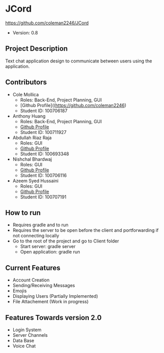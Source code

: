 # JCord
https://github.com/coleman2246/JCord
 * Version: 0.8
## Project Description
Text chat application design to communicate between users using the application.
## Contributors
* Cole Mollica
     * Roles: Back-End, Project Planning, GUI
     * [Github Profile]((https://github.com/coleman2246)
     * Student ID: 100706187
* Anthony Huang
     * Roles: Back-End, Project Planning, GUI
     * [Github Profile](https://github.com/Nycarus)
     * Student ID: 100711927
* Abdullah Riaz Raja
     * Roles: GUI
     * [Github Profile](https://github.com/abdullah-riaz-raja)
     * Student ID: 100693348
* Nishchal Bhardwaj
     * Roles: GUI
     * [Github Profile](https://github.com/Nishchal2309)
     * Student ID: 100706116
* Azeem Syed Hussaini
     * Roles: GUI     
     * [Github Profile](https://github.com/Azeem-Hussaini)
     * Student ID: 100707191
## How to run
* Requires gradle and to run
* Requires the server to be open before the client and portforwarding if not connecting locally
* Go to the root of the project and go to Client folder
     * Start server: gradle server
     * Open application: gradle run
## Current Features
* Account Creation 
* Sending/Receiving Messages
* Emojis
* Displaying Users (Partially Implemented)
* File Attachement (Work in progress)
## Features Towards version 2.0
* Login System
* Server Channels
* Data Base
* Voice Chat
